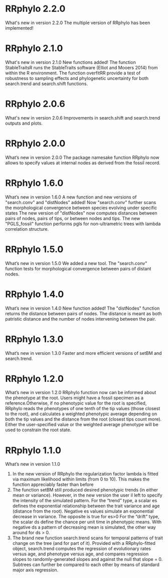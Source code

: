 # RRphylo 2.2.0
What's new in version 2.2.0
The multiple version of RRphylo has been implemented!

# RRphylo 2.1.0
What's new in version 2.1.0
New functions added!
The function StableTraitsR runs the StableTraits software (Elliot and Mooers 2014) from within the R environment.
The function overfitRR provide a test of robustness to sampling effects and phylogenetic uncertainty for both search.trend and search.shift functions.

# RRphylo 2.0.6
What's new in version 2.0.6
Improvements in search.shift and search.trend outputs and plots.

# RRphylo 2.0.0
What’s new in version 2.0.0
The package namesake function RRphylo now allows to specify values at internal nodes as derived from the fossil record.

# RRphylo 1.6.0

What’s new in version 1.6.0
A new function and new versions of "search.conv" and "distNodes" added! 
Now "search.conv" further scans the morphological convergence between species evolving under specific states 
The new version of "distNodes"  now computes distances between pairs of nodes, pairs of tips, or between nodes and tips. 
The new "PGLS_fossil" function performs pgls for non-ultrametric trees with lambda correlation structure.


# RRphylo 1.5.0

What’s new in version 1.5.0
We added a new tool. The "search.conv" function tests for morphological convergence between pairs of distant nodes.


# RRphylo 1.4.0

What’s new in version 1.4.0
New function added! The "distNodes" function returns the distance between pairs of nodes. The distance is meant as both patristic distance and the number of nodes intervening between the pair.


# RRphylo 1.3.0

What’s new in version 1.3.0
Faster and more efficient versions of setBM and search.trend.

# RRphylo 1.2.0

What’s new in version 1.2.0
RRphylo function now can be informed about the phenotype at the root. 
Users might have a fossil specimen as a reference.Otherwise, if no phenotypic 
value for the root is specified, RRphylo reads the phenotypes of one tenth of 
the tip values (those closest to the root), and calculates a weighted phenotypic 
average depending on both the tip values and the distance from the root (closest 
tips count more). Either the user-specified value or the weighted average 
phenotype will be used to constrain the root state.

# RRphylo 1.1.0

What’s new in version 1.1.0

1. In the new version of RRphylo the regularization factor lambda is fitted via maximum
likelihood within limits (from 0 to 10). This makes the function appreciably faster
than before
2. The function setBM still produced desired phenotypic trends (in either mean or
variance). However, in the new version the user il left to specify the intensity of the
simulated pattern. For the “trend” type, a scalar es defines the exponential
relationship between the trait variance and age (distance from the root). Negative es
values simulate an exponential decrease in variance. The opposite is true for es&gt;0
For the “drift” type, the scalar ds define the chance per unit time in phenotypic
means. With negative ds a pattern of decreasing mean is simulated, the other way
around for ds &gt; 0.
3. The brand new function search.trend scans for temporal patterns of trait change on
the tree (and for part of it). Provided with a RRphylo-fitted object, search.trend
computes the regression of evolutionary rates versus age, and phenotype versus
age, and compares regression slopes to randomly-generated slopes and against the
null that slope = 0. Subtrees can further be compared to each other by means of
standard major axis regression.
